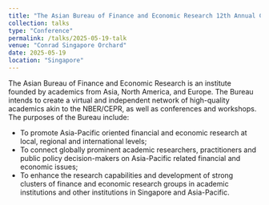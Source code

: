 ```yaml
---
title: "The Asian Bureau of Finance and Economic Research 12th Annual Conference†"
collection: talks
type: "Conference"
permalink: /talks/2025-05-19-talk
venue: "Conrad Singapore Orchard"
date: 2025-05-19
location: "Singapore"
---
```


The Asian Bureau of Finance and Economic Research is an institute founded by academics from Asia, North America, and Europe. The Bureau intends to create a virtual and independent network of high-quality academics akin to the NBER/CEPR, as well as conferences and workshops. The purposes of the Bureau include:

- To promote Asia-Pacific oriented financial and economic research at local, regional and international levels;
- To connect globally prominent academic researchers, practitioners and public policy decision-makers on Asia-Pacific related financial and economic issues;
- To enhance the research capabilities and development of strong clusters of finance and economic research groups in academic institutions and other institutions in Singapore and Asia-Pacific.

